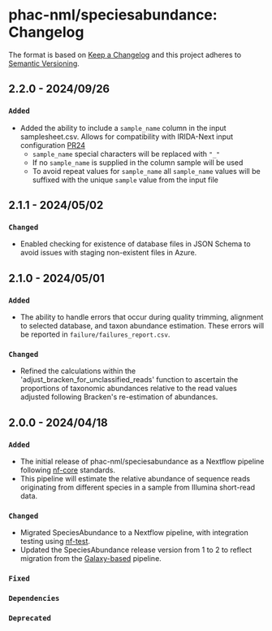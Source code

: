 # phac-nml/speciesabundance: Changelog

The format is based on [Keep a Changelog](https://keepachangelog.com/en/1.0.0/)
and this project adheres to [Semantic Versioning](https://semver.org/spec/v2.0.0.html).

## 2.2.0 - 2024/09/26

### `Added`

- Added the ability to include a `sample_name` column in the input samplesheet.csv. Allows for compatibility with IRIDA-Next input configuration [PR24](https://github.com/phac-nml/speciesabundance/pull/24)
  - `sample_name` special characters will be replaced with `"_"`
  - If no `sample_name` is supplied in the column sample will be used
  - To avoid repeat values for `sample_name` all `sample_name` values will be suffixed with the unique `sample` value from the input file

## 2.1.1 - 2024/05/02

### `Changed`

- Enabled checking for existence of database files in JSON Schema to avoid issues with staging non-existent files in Azure.

## 2.1.0 - 2024/05/01

### `Added`

- The ability to handle errors that occur during quality trimming, alignment to selected database, and taxon abundance estimation. These errors will be reported in `failure/failures_report.csv`.

### `Changed`

- Refined the calculations within the 'adjust_bracken_for_unclassified_reads' function to ascertain the proportions of taxonomic abundances relative to the read values adjusted following Bracken's re-estimation of abundances.

## 2.0.0 - 2024/04/18

### `Added`

- The initial release of phac-nml/speciesabundance as a Nextflow pipeline following [nf-core](https://nf-co.re/) standards.
- This pipeline will estimate the relative abundance of sequence reads originating from different species in a sample from Illumina short-read data.

### `Changed`

- Migrated SpeciesAbundance to a Nextflow pipeline, with integration testing using [nf-test](https://www.nf-test.com/).
- Updated the SpeciesAbundance release version from 1 to 2 to reflect migration from the [Galaxy-based](https://github.com/Public-Health-Bioinformatics/irida-plugin-species-abundance) pipeline.

### `Fixed`

### `Dependencies`

### `Deprecated`

[2.0.0]: https://github.com/phac-nml/speciesabundance/releases/tag/2.0.0
[2.1.0]: https://github.com/phac-nml/speciesabundance/releases/tag/2.1.0
[2.1.1]: https://github.com/phac-nml/speciesabundance/releases/tag/2.1.1
